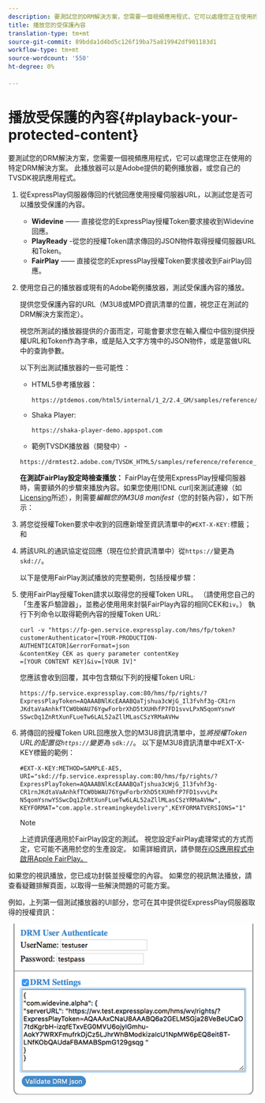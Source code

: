 ```yaml
---
description: 要測試您的DRM解決方案，您需要一個視頻應用程式，它可以處理您正在使用的特定DRM解決方案。 此播放器可以是Adobe提供的範例播放器，或您自己的TVSDK視訊應用程式。
title: 播放您的受保護內容
translation-type: tm+mt
source-git-commit: 89bdda1d4bd5c126f19ba75a819942df901183d1
workflow-type: tm+mt
source-wordcount: '550'
ht-degree: 0%

---
```



# 播放受保護的內容{#playback-your-protected-content}

要測試您的DRM解決方案，您需要一個視頻應用程式，它可以處理您正在使用的特定DRM解決方案。 此播放器可以是Adobe提供的範例播放器，或您自己的TVSDK視訊應用程式。

1. 從ExpressPlay伺服器傳回的代號回應使用授權伺服器URL，以測試您是否可以播放受保護的內容。

   * **Widevine**  —— 直接從您的ExpressPlay授權Token要求接收到Widevine回應。
   * **PlayReady** -從您的授權Token請求傳回的JSON物件取得授權伺服器URL和Token。
   * **FairPlay**  —— 直接從您的ExpressPlay授權Token要求接收到FairPlay回應。

1. 使用您自己的播放器或現有的Adobe範例播放器，測試受保護內容的播放。

   提供您受保護內容的URL（M3U8或MPD資訊清單的位置，視您正在測試的DRM解決方案而定）。

   視您所測試的播放器提供的介面而定，可能會要求您在輸入欄位中個別提供授權URL和Token作為字串，或是貼入文字方塊中的JSON物件，或是當做URL中的查詢參數。

   以下列出測試播放器的一些可能性：

   * HTML5參考播放器：

      ```
      https://ptdemos.com/html5/internal/1_2/2.4_GM/samples/reference/reference_player.html
      ```

   * Shaka Player:

      ```
      https://shaka-player-demo.appspot.com
      ```

   * 範例TVSDK播放器（開發中）-

   ```
   https://drmtest2.adobe.com/TVSDK_HTML5/samples/reference/reference_player.html
   ```

   **在測試FairPlay設定時檢查播放：** FairPlay在使用ExpressPlay授權伺服器時，需要額外的步驟來播放內容。如果您使用[!DNL curl]來測試連線（如[Licensing](../../multi-drm-workflows/quick-start/handle-the-licensing.md)所述），則需要&#x200B;*編輯您的M3U8 manifest*（您的封裝內容），如下所示：

1. 將您從授權Token要求中收到的回應新增至資訊清單中的`#EXT-X-KEY:`標籤；和
1. 將該URL的通訊協定從回應（現在位於資訊清單中）從`https://`變更為`skd://`。

   以下是使用FairPlay測試播放的完整範例，包括授權步驟：

1. 使用FairPlay授權Token請求以取得您的授權Token URL。 （請使用您自己的「生產客戶驗證器」，並務必使用用來封裝FairPlay內容的相同CEK和`iv`。） 執行下列命令以取得範例內容的授權Token URL:

   ```
   curl -v "https://fp-gen.service.expressplay.com/hms/fp/token? 
   customerAuthenticator=[YOUR-PRODUCTION-AUTHENTICATOR]&errorFormat=json 
   &contentKey CEK as query parameter contentKey 
   =[YOUR CONTENT KEY]&iv=[YOUR IV]"
   ```

   您應該會收到回覆，其中包含類似下列的授權Token URL:

   ```
   https://fp.service.expressplay.com:80/hms/fp/rights/? 
   ExpressPlayToken=AQAAABNlKcEAAABQaTjshua3cWjG_Il3fvhf3g-CR1rn 
   JKdtaVaAnhkfTCW0bWAU76YgwForbrXhD5tXUHhfP7FD1svvLPxN5qomYsnwY 
   SSwcDq1ZnRtXunFLueTw6LAL52aZllMLasCSzYRMaAVHw 
   ```

1. 將傳回的授權Token URL回應放入您的M3U8資訊清單中，並&#x200B;*將授權Token URL的配置從`https://`變更為* `sdk://`。 以下是M3U8資訊清單中#EXT-X-KEY標籤的範例：

   ```
   #EXT-X-KEY:METHOD=SAMPLE-AES, 
   URI="skd://fp.service.expressplay.com:80/hms/fp/rights/? 
   ExpressPlayToken=AQAAABNlKcEAAABQaTjshua3cWjG_Il3fvhf3g- 
   CR1rnJKdtaVaAnhkfTCW0bWAU76YgwForbrXhD5tXUHhfP7FD1svvLPx 
   N5qomYsnwYSSwcDq1ZnRtXunFLueTw6LAL52aZllMLasCSzYRMaAVHw", 
   KEYFORMAT="com.apple.streamingkeydelivery",KEYFORMATVERSIONS="1"
   ```

   >[!NOTE]
   >
   >上述資訊僅適用於FairPlay設定的測試。 視您設定FairPlay處理常式的方式而定，它可能不適用於您的生產設定。 如需詳細資訊，請參閱[在iOS應用程式中啟用Apple FairPlay。](../../../programming/tvsdk-3x-ios-prog/ios-3x-drm-content-security/ios-3x-apple-fairplay-tvsdk.md)

如果您的視訊播放，您已成功封裝並授權您的內容。 如果您的視訊無法播放，請查看疑難排解頁面，以取得一些解決問題的可能方案。

<!--<a id="example_603D92A1F3924467B5D66EC862B8F59C"></a>-->

例如，上列第一個測試播放器的UI部分，您可在其中提供從ExpressPlay伺服器取得的授權資訊：

<!--<a id="fig_zjy_q2c_rw"></a>-->

![](assets/sample-player-drm-settings-web.png)
